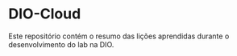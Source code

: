 # DIO-Cloud
Este repositório contém o resumo das lições aprendidas durante o desenvolvimento do lab na DIO.
